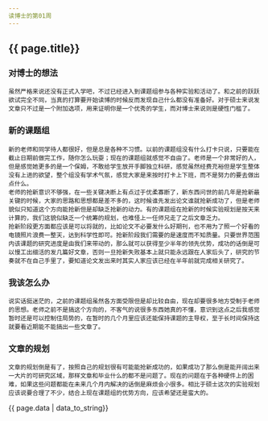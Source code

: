 ```yaml
---
读博士的第01周
---
```

## {{ page.title}}

### 对博士的想法

    虽然严格来说还没有正式入学吧，不过已经进入到课题组参与各种实验和活动了。和之前的跃跃欲试完全不同，当真的打算要开始读博的时候反而发现自己什么都没有准备好。对于硕士来说发文章只不过是一个附加选项，用来证明你是一个优秀的学生，而对博士来说则是硬性门槛了。

### 新的课题组
    新的老师和同学待人都很好，但是总是各种不习惯。以前的课题组没有什么打卡只说，只要能在截止日期前做完工作，随你怎么玩耍；现在的课题组就感觉不自由了。老师是一个非常好的人，但是感觉她更多的是一个保姆，不敢给学生放开手脚独立科研，感觉虽然经费充裕但是学生整体没有上进的欲望，整个组没有学术气氛，感觉大家是来按时打卡上下班，而不是努力的要去做出点什么。
    老师的抢新意识不够强，在一些关键决断上有点过于优柔寡断了，新东西问世的前几年是抢新最关键的时候，大家的思路和思想都是差不多的，这时候谁先发出论文谁就抢新成功了，但是老师貌似只知道这个方向能抢新但是却缺乏抢新的动力。有的课题组在抢新的时候实验规划是按天来计算的，我们这貌似缺乏一个统筹的规划，也难怪上一任师兄走了之后文章乏力。
    抢新阶段更方面都应该是可以将就的，比如论文不必要发什么好期刊，也不用为了照一个好看的电镜照片浪费一整天，达到科学性即可。抢新阶段我们需要的是速度而不知质量。只要世界范围内该课题的研究进度是由我们来带动的，那么就可以获得至少半年的领先优势，成功的话倒是可以慢工出细活的发几篇好文章，否则一旦抢新失败基本上就只能永远跟在人家后头了，研究的节奏就不在自己手里了，要知道论文发出来时其实人家应该已经在半年前就完成相关研究了。

### 我该怎么办
    说实话挺迷茫的，之前的课题组虽然各方面受限但是却比较自由，现在却要很多地方受制于老师的思想。老师之前不是搞这个方向的，不客气的说很多东西她真的不懂，意识到这点之后我感觉暂时还是可以控制住局势的，在暂时的几个月里应该还能保持课题的主导权，至于长时间保持这就要看近期能不能搞出一些文章了。

### 文章的规划
    文章的规划倒是有了，按照自己的规划很有可能能抢新成功的，如果成功了那么倒是能开阔出来一大片的可研究区域，那样文章和毕业什么的都不是问题了。现在的问题在于各种硬件上的困难，如果这些问题都能在未来几个月内解决的话倒是麻烦会小很多。相比于硕士这次的实验规划应该说要合理了不少，结合上现在课题组的优势方向，应该希望还是蛮大的。
{{ page.data | data_to_string}}
